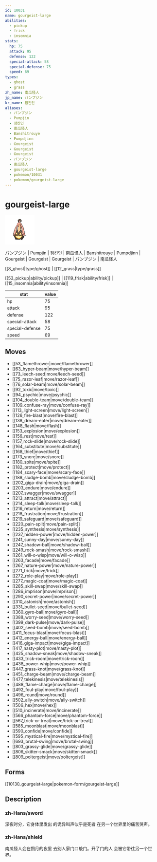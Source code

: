 ```yaml
---
id: 10031
name: gourgeist-large
abilities:
  - pickup
  - frisk
  - insomnia
stats:
  hp: 75
  attack: 95
  defense: 122
  special-attack: 58
  special-defense: 75
  speed: 69
types:
  - ghost
  - grass
zh_name: 南瓜怪人
jp_name: パンプジン
kr_name: 펌킨인
aliases:
  - パンプジン
  - Pumpjin
  - 펌킨인
  - 南瓜怪人
  - Banshitrouye
  - Pumpdjinn
  - Gourgeist
  - Gourgeist
  - Gourgeist
  - パンプジン
  - 南瓜怪人
  - gourgeist-large
  - pokemon/10031
  - pokemon/gourgeist-large
---
```

# gourgeist-large

![](https://raw.githubusercontent.com/PokeAPI/sprites/master/sprites/pokemon/10031.png)

パンプジン | Pumpjin | 펌킨인 | 南瓜怪人 | Banshitrouye | Pumpdjinn | Gourgeist | Gourgeist | Gourgeist | パンプジン | 南瓜怪人

[[8_ghost|type/ghost]] | [[12_grass|type/grass]]

[[53_pickup|ability/pickup]] | [[119_frisk|ability/frisk]] | [[15_insomnia|ability/insomnia]]

|stat|value|
|---|---|
|hp|75|
|attack|95|
|defense|122|
|special-attack|58|
|special-defense|75|
|speed|69|


## Moves

- [[53_flamethrower|move/flamethrower]]
- [[63_hyper-beam|move/hyper-beam]]
- [[73_leech-seed|move/leech-seed]]
- [[75_razor-leaf|move/razor-leaf]]
- [[76_solar-beam|move/solar-beam]]
- [[92_toxic|move/toxic]]
- [[94_psychic|move/psychic]]
- [[104_double-team|move/double-team]]
- [[109_confuse-ray|move/confuse-ray]]
- [[113_light-screen|move/light-screen]]
- [[126_fire-blast|move/fire-blast]]
- [[138_dream-eater|move/dream-eater]]
- [[148_flash|move/flash]]
- [[153_explosion|move/explosion]]
- [[156_rest|move/rest]]
- [[157_rock-slide|move/rock-slide]]
- [[164_substitute|move/substitute]]
- [[168_thief|move/thief]]
- [[173_snore|move/snore]]
- [[180_spite|move/spite]]
- [[182_protect|move/protect]]
- [[184_scary-face|move/scary-face]]
- [[188_sludge-bomb|move/sludge-bomb]]
- [[202_giga-drain|move/giga-drain]]
- [[203_endure|move/endure]]
- [[207_swagger|move/swagger]]
- [[213_attract|move/attract]]
- [[214_sleep-talk|move/sleep-talk]]
- [[216_return|move/return]]
- [[218_frustration|move/frustration]]
- [[219_safeguard|move/safeguard]]
- [[220_pain-split|move/pain-split]]
- [[235_synthesis|move/synthesis]]
- [[237_hidden-power|move/hidden-power]]
- [[241_sunny-day|move/sunny-day]]
- [[247_shadow-ball|move/shadow-ball]]
- [[249_rock-smash|move/rock-smash]]
- [[261_will-o-wisp|move/will-o-wisp]]
- [[263_facade|move/facade]]
- [[267_nature-power|move/nature-power]]
- [[271_trick|move/trick]]
- [[272_role-play|move/role-play]]
- [[277_magic-coat|move/magic-coat]]
- [[285_skill-swap|move/skill-swap]]
- [[286_imprison|move/imprison]]
- [[290_secret-power|move/secret-power]]
- [[310_astonish|move/astonish]]
- [[331_bullet-seed|move/bullet-seed]]
- [[360_gyro-ball|move/gyro-ball]]
- [[388_worry-seed|move/worry-seed]]
- [[399_dark-pulse|move/dark-pulse]]
- [[402_seed-bomb|move/seed-bomb]]
- [[411_focus-blast|move/focus-blast]]
- [[412_energy-ball|move/energy-ball]]
- [[416_giga-impact|move/giga-impact]]
- [[417_nasty-plot|move/nasty-plot]]
- [[425_shadow-sneak|move/shadow-sneak]]
- [[433_trick-room|move/trick-room]]
- [[438_power-whip|move/power-whip]]
- [[447_grass-knot|move/grass-knot]]
- [[451_charge-beam|move/charge-beam]]
- [[477_telekinesis|move/telekinesis]]
- [[488_flame-charge|move/flame-charge]]
- [[492_foul-play|move/foul-play]]
- [[496_round|move/round]]
- [[502_ally-switch|move/ally-switch]]
- [[506_hex|move/hex]]
- [[510_incinerate|move/incinerate]]
- [[566_phantom-force|move/phantom-force]]
- [[567_trick-or-treat|move/trick-or-treat]]
- [[585_moonblast|move/moonblast]]
- [[590_confide|move/confide]]
- [[595_mystical-fire|move/mystical-fire]]
- [[693_brutal-swing|move/brutal-swing]]
- [[803_grassy-glide|move/grassy-glide]]
- [[806_skitter-smack|move/skitter-smack]]
- [[809_poltergeist|move/poltergeist]]

## Forms



[[10130_gourgeist-large|pokemon-form/gourgeist-large]]

## Description

### zh-Hans/sword

深夜时分，它身体里发出
的诡异叫声似乎是死者
在另一个世界里的痛苦哭声。

### zh-Hans/shield

南瓜怪人会在朔月的夜里
去别人家门口敲门。开了门的人
会被它带往另一个世界。

